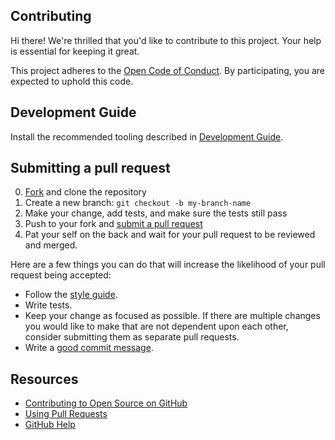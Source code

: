 ## Contributing

Hi there! We're thrilled that you'd like to contribute to this project. Your help is essential for keeping it great.

This project adheres to the [Open Code of Conduct](./CODE_OF_CONDUCT.md). By participating, you are expected to uphold
this code.


## Development Guide

Install the recommended tooling described in [Development Guide](./docs/development.md).



## Submitting a pull request

0. [Fork](https://github.com/alex-held/devctl/fork) and clone the repository
0. Create a new branch: `git checkout -b my-branch-name`
0. Make your change, add tests, and make sure the tests still pass
0. Push to your fork and [submit a pull request](https://github.com/alex-held/devctl/compare)
0. Pat your self on the back and wait for your pull request to be reviewed and merged.

Here are a few things you can do that will increase the likelihood of your pull request being accepted:

- Follow the [style guide](https://golang.org/doc/effective_go.html#formatting).
- Write tests.
- Keep your change as focused as possible. If there are multiple changes you would like to make that are not dependent
  upon each other, consider submitting them as separate pull requests.
- Write a [good commit message](http://tbaggery.com/2008/04/19/a-note-about-git-commit-messages.html).

## Resources

- [Contributing to Open Source on GitHub](https://guides.github.com/activities/contributing-to-open-source/)
- [Using Pull Requests](https://help.github.com/articles/using-pull-requests/)
- [GitHub Help](https://help.github.com)
